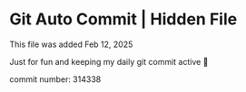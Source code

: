 # Git Auto Commit | Hidden File

This file was added Feb 12, 2025

Just for fun and keeping my daily git commit active 🤪

commit number: 314338
